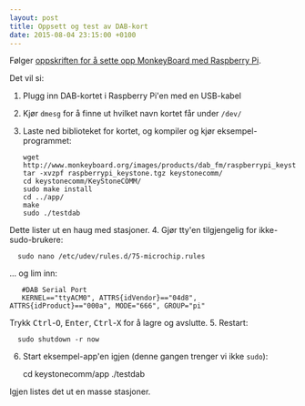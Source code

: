 ```yaml
---
layout: post
title: Oppsett og test av DAB-kort
date: 2015-08-04 23:15:00 +0100
---
```


Følger [oppskriften for å sette opp MonkeyBoard med Raspberry Pi][1].

Det vil si:

1. Plugg inn DAB-kortet i Raspberry Pi'en med en USB-kabel
2. Kjør `dmesg` for å finne ut hvilket navn kortet får under `/dev/`
3. Laste ned biblioteket for kortet, og kompiler og kjør eksempel-programmet:


       wget http://www.monkeyboard.org/images/products/dab_fm/raspberrypi_keystone.tgz
       tar -xvzpf raspberrypi_keystone.tgz keystonecomm/
       cd keystonecomm/KeyStoneCOMM/
       sudo make install
       cd ../app/
       make
       sudo ./testdab
Dette lister ut en haug med stasjoner.
4. Gjør tty'en tilgjengelig for ikke-sudo-brukere:


      sudo nano /etc/udev/rules.d/75-microchip.rules

... og lim inn:


       #DAB Serial Port
       KERNEL=="ttyACM0", ATTRS{idVendor}=="04d8", ATTRS{idProduct}=="000a", MODE="666", GROUP="pi"

Trykk <kbd>Ctrl</kbd>-<kbd>O</kbd>, <kbd>Enter</kbd>, <kbd>Ctrl</kbd>-<kbd>X</kbd> for å lagre og avslutte.
5. Restart:


      sudo shutdown -r now

6. Start eksempel-app'en igjen (denne gangen trenger vi ikke `sudo`):


     cd keystonecomm/app
     ./testdab


Igjen listes det ut en masse stasjoner.

[1]: http://www.monkeyboard.org/tutorials/78-interfacing/87-raspberry-pi-linux-dab-fm-digital-radio